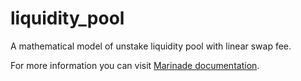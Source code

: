 # liquidity_pool
A mathematical model of unstake liquidity pool with linear swap fee.

For more information you can visit [Marinade documentation](https://docs.marinade.finance/marinade-protocol/system-overview/unstake-liquidity-pool).
